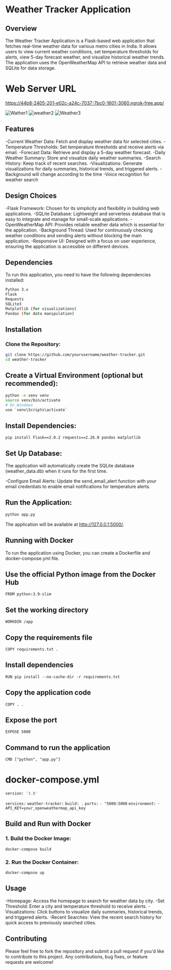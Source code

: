 
# Weather Tracker Application
## Overview
The Weather Tracker Application is a Flask-based web application that fetches real-time weather data for various metro cities in India. It allows users to view current weather conditions, set temperature thresholds for alerts, view 5-day forecast weather, and visualize historical weather trends. The application uses the OpenWeatherMap API to retrieve weather data and SQLite for data storage.

# Web Server URL
https://44b8-2405-201-e02c-a24c-7037-7bc0-1601-3060.ngrok-free.app/


![Wather1](https://github.com/user-attachments/assets/6d7a3445-1aae-4eae-913c-4bcd4ad5aa10)
![weather2](https://github.com/user-attachments/assets/fb78a225-e445-43c9-aa65-f0cdfe299708)
![Weather3](https://github.com/user-attachments/assets/45e3343b-fc92-468d-9cd8-e00dfdef58e0)
## Features

-Current Weather Data: Fetch and display weather data for selected cities.
-Temperature Thresholds: Set temperature thresholds and receive alerts via email.
-Forecast Data: Retrieve and display a 5-day weather forecast.
-Daily Weather Summary: Store and visualize daily weather summaries.
-Search History: Keep track of recent searches.
-Visualizations: Generate visualizations for daily summaries, historical trends, and triggered alerts.
-Background will change according to the time
-Voice recognition for weather search

## Design Choices
-Flask Framework: Chosen for its simplicity and flexibility in building web applications.
-SQLite Database: Lightweight and serverless database that is easy to integrate and manage for small-scale applications.
-OpenWeatherMap API: Provides reliable weather data which is essential for the application.
-Background Thread: Used for continuously checking weather conditions and sending alerts without blocking the main application.
-Responsive UI: Designed with a focus on user experience, ensuring the application is accessible on different devices.
## Dependencies
To run this application, you need to have the following dependencies installed:
```sh
Python 3.x
Flask
Requests
SQLite3
Matplotlib (for visualizations)
Pandas (for data manipulation)
```

## Installation
### Clone the Repository:

```sh
git clone https://github.com/yourusername/weather-tracker.git
cd weather-tracker
```

## Create a Virtual Environment (optional but recommended):

```sh
python -m venv venv
source venv/bin/activate  
# On Windows 
use `venv\Scripts\activate`
```

## Install Dependencies:

`pip install Flask==2.0.2 requests==2.26.0 pandas matplotlib`

## Set Up Database:

The application will automatically create the SQLite database (weather_data.db) when it runs for the first time.

-Configure Email Alerts: Update the send_email_alert function with your email credentials to enable email notifications for temperature alerts.

## Run the Application:

```sh
python app.py
```
The application will be available at http://127.0.0.1:5000/.

## Running with Docker
To run the application using Docker, you can create a Dockerfile and docker-compose.yml file.

## Use the official Python image from the Docker Hub
`FROM python:3.9-slim`

## Set the working directory
`WORKDIR /app`

## Copy the requirements file
`COPY requirements.txt .`

## Install dependencies
`RUN pip install --no-cache-dir -r requirements.txt`

## Copy the application code
`COPY . .`

## Expose the port
`EXPOSE 5000`

## Command to run the application
`CMD ["python", "app.py"]`

# docker-compose.yml
```sh
version: '3.8'
```
`services:`
  `weather-tracker:`
    `build: .`
    `ports:`
      `- "5000:5000`
    `environment:`
      `- API_KEY=your_openweathermap_api_key`

	  
## Build and Run with Docker

### 1. Build the Docker Image:

`docker-compose build`

### 2. Run the Docker Container:

```docker-compose up```

## Usage
-Homepage: Access the homepage to search for weather data by city.
-Set Threshold: Enter a city and temperature threshold to receive alerts.
-Visualizations: Click buttons to visualize daily summaries, historical trends, and triggered alerts.
-Recent Searches: View the recent search history for quick access to previously searched cities.

## Contributing
Please feel free to fork the repository and submit a pull request if you'd like to contribute to this project. Any contributions, bug fixes, or feature requests are welcome!
